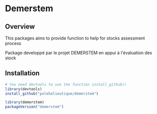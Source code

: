 # Demerstem

## Overview

This packages aims to provide function to help for stocks assessment process

Package developpé par le projet DEMERSTEM en appui à l'évaluation des stock

## Installation

```r
# You need devtools to use the function install_github()
library(devtools)
install_github("polehalieutique/demerstem")

library(demerstem)
packageVersion("demerstem")
```
